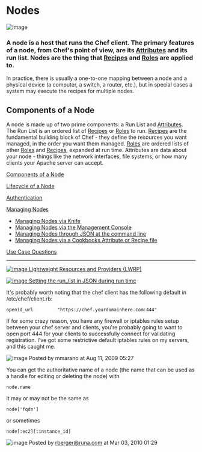 Nodes
=====

  

![image](../attachments/1179770/21463278.png)

  

### A node is a host that runs the Chef client. The primary features of a node, from Chef's point of view, are its [Attributes](Attributes.html "Attributes") and its run list. Nodes are the thing that [Recipes](Recipes.html "Recipes") and [Roles](Roles.html "Roles") are applied to.   
  
 In practice, there is usually a one-to-one mapping between a node and a physical device (a computer, a switch, a router, etc.), but in special cases a system may execute the recipes for multiple nodes.

  

Components of a Node
--------------------

A node is made up of two prime components: a Run List and
[Attributes](Attributes.html "Attributes").   
 The Run List is an ordered list of [Recipes](Recipes.html "Recipes") or
[Roles](Roles.html "Roles") to run. [Recipes](Recipes.html "Recipes")
are the fundamental building block of Chef - they define the resources
you want managed, in the order you want them managed.
[Roles](Roles.html "Roles") are ordered lists of other
[Roles](Roles.html "Roles") and [Recipes](Recipes.html "Recipes"),
expanded at run time. Attributes are data about your node - things like
the network interfaces, file systems, or how many clients your Apache
server can accept.

  

[Components of a Node](#Nodes-ComponentsofaNode)

[Lifecycle of a Node](#Nodes-LifecycleofaNode)

[Authentication](#Nodes-Authentication)

[Managing Nodes](#Nodes-ManagingNodes)

-   [Managing Nodes via Knife](#Nodes-ManagingNodesviaKnife)
-   [Managing Nodes via the Management
    Console](#Nodes-ManagingNodesviatheManagementConsole)
-   [Managing Nodes through JSON at the command
    line](#Nodes-ManagingNodesthroughJSONatthecommandline)
-   [Managing Nodes via a Cookbooks Attribute or Recipe
    file](#Nodes-ManagingNodesviaaCookbooksAttributeorRecipefile)

[Use Case Questions](#Nodes-UseCaseQuestions)

* * * * *

[![image](../attachments/1179770/20840642.png) Lightweight Resources and
Providers
(LWRP)](Lightweight%20Resources%20and%20Providers%20(LWRP).html "Lightweight Resources and Providers (LWRP)")

[![image](../attachments/1179770/20840643.png) Setting the run\_list in
JSON during run
time](Setting%20the%20run_list%20in%20JSON%20during%20run%20time.html "Setting the run_list in JSON during run time")

  
  

  

It's probably worth noting that the chef client has the following
default in /etc/chef/client.rb:  

    openid_url         "https://chef.yourdomainhere.com:444"

If for some crazy reason, you have any firewall or iptables rules setup
between your chef server and clients, you're probably going to want to
open port 444 for your clients to successfully connect for validating
registration. I've got some restrictive default iptables rules on my
servers, and this caught me.

![image](images/icons/comment_16.gif) Posted by mmarano at Aug 11, 2009
05:27

You can get the authoritative name of a node (the name that can be used
as a handle for editing or deleting the node) with

    node.name

It may or may not be the same as

    node['fqdn']

or sometimes

    node[:ec2][:instance_id]

![image](images/icons/comment_16.gif) Posted by rberger@runa.com at Mar
03, 2010 01:29
